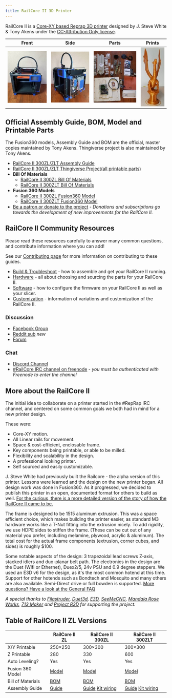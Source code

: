 ```yaml
---
title: RailCore II 3D Printer
---
```

RailCore II is a [Core-XY based Reprap 3D printer](https://reprap.org/wiki/CoreXY) designed by J. Steve White & Tony Akens under the [CC-Attribution Only license](https://creativecommons.org/licenses/by/3.0/).

| Front                                                                                                 | Side                                                                                                | Parts                                                                               | Prints                                                                   |
|-------------------------------------------------------------------------------------------------------|-----------------------------------------------------------------------------------------------------|-------------------------------------------------------------------------------------|--------------------------------------------------------------------------|
| [![RailCore II photo](/wiki/images/railcore_front_preview.jpg)](/wiki/images/railcore_front_full.jpg) | [![RailCore II photo](/wiki/images/railcore_diag_preview.jpg)](/wiki/images/railcore_diag_full.jpg) | [![RailCore II photo](/wiki/images/parts_preview.jpg)](/wiki/images/parts_full.jpg) | [![Prints](/wiki/images/railcore_prints.jpg)](https://imgur.com/a/QNLli) |

## Official Assembly Guide, BOM, Model and Printable Parts 

The Fusion360 models, Assembly Guide and BOM are the official, master copies maintained by Tony Akens. Thingiverse project is also maintained by Tony Akens.

 * [RailCore II 300ZL/ZLT Assembly Guide](https://railcore.page.link/guide)
 * [RailCore II 300ZL/ZLT Thingiverse Project(all printable parts)](https://www.thingiverse.com/thing:2407174)
 * **Bill Of Materials**
   * [RailCore II 300ZL Bill Of Materials](https://railcore.page.link/zlbom)
   * [RailCore II 300ZLT Bill Of Materials](https://railcore.page.link/zltbom)
 * **Fusion 360 Models**
   * [RailCore II 300ZL Fusion360 Model](https://railcore.page.link/zlmodel)
   * [RailCore II 300ZLT Fusion360 Model](https://railcore.page.link/zltmodel)
 * [Be a patron or donate to the project](https://www.kraegar.com/railcoreii) - *Donations and subscriptions go towards the development of new improvements for the RailCore II.*

## RailCore II Community Resources

Please read these resources carefully to answer many common questions, and contribute information where you can add!

See our [Contributing page](/CONTRIBUTING.md) for more information on contributing to these guides.

* [Build & Troubleshoot](/wiki/build_and_troubleshoot.md) - how to assemble and get your RailCore II running.
* [Hardware](/wiki/hardware.md) - all about choosing and sourcing the parts for your RailCore II.
* [Software](/wiki/software.md) - how to configure the firmware on your RailCore II as well as your slicer.
* [Customization](/wiki/customization.md) - information of variations and customization of the RailCore II.

### Discussion
   * [Facebook Group](https://www.facebook.com/groups/RailCore/)
   * [Reddit sub](https://www.reddit.com/r/railcore/) *new*
   * [Forum](https://forum.railcore.org/)
   
### Chat

   * [Discord Channel](https://discord.gg/Sy569Hq)
   * [#RailCore IRC channel on freenode](https://tinyurl.com/yxl725zs) - *you must be authenticated with Freenode to enter the channel*

## More about the RailCore II

The initial idea to collaborate on a printer started in the #RepRap IRC channel, and centered on some common goals we both had in mind for a new printer design.

These were:
 * Core-XY motion.
 * All Linear rails for movement.
 * Space & cost-efficient, enclosable frame.
 * Key components being printable, or able to be milled.
 * Flexibility and scalability in the design.
 * A professional looking printer.
 * Self sourced and easily customizable.

J. Steve White had previously built the Railcore - the alpha version of this printer.  Lessons were learned and the design on the new printer began.  All design work was done in Fusion360.
As it progressed, we decided to publish this printer in an open, documented format for others to build as well. [For the curious, there is a more detailed version of the story of how the RailCore II came to be.](/the_railcore_story.md)

The frame is designed to be 1515 aluminum extrusion.  This was a space efficient choice, which makes building the printer easier, as standard M3 hardware works like a T-Nut fitting into the extrusion nicely.  To add rigidity, we use HDPE sides to stiffen the frame.  (These can be cut out of any material you prefer, including melamine, plywood, acrylic & aluminum).  The total cost for the actual frame components (extrusion, corner cubes, and sides) is roughly $100.

Some notable aspects of the design: 3 trapezoidal lead screws Z-axis, stacked idlers and duo-planar belt path.
The electronics in the design are the Duet (Wifi or Ethernet), Duex2/5,  24v PSU and 0.9 degree steppers.  We used an E3D v6 for the design, as it's the most common hotend at this time.  Support for other hotends such as Bondtech and Mosquito and many others are also available.
Semi-Direct drive or full bowden is supported.
[More questions? Have a look at the General FAQ](/faq.md)

*A special thanks to [Filastruder](https://www.filastruder.com/), [Duet3d](https://www.duet3d.com/), [E3D](https://e3d-online.com/), [SeeMeCNC](https://www.seemecnc.com/), [Mandala Rose Works](http://www.mandalaroseworks.com/product/railcore), [713 Maker](https://713maker.com/railcore) and [Project R3D](https://www.projectr3d.com/) for supporting the project.*

## Table of RailCore II ZL Versions

|                   | RailCore II ZL                                                                                              | RailCore II 300ZL                                                                                                                                                                                                        | RailCore II 300ZLT                                                                                                                                                                                                       |
|-------------------|-------------------------------------------------------------------------------------------------------------|--------------------------------------------------------------------------------------------------------------------------------------------------------------------------------------------------------------------------|--------------------------------------------------------------------------------------------------------------------------------------------------------------------------------------------------------------------------|
| X/Y Printable     | 250×250                                                                                                     | 300×300                                                                                                                                                                                                                  | 300×300                                                                                                                                                                                                                  |
| Z Printable       | 280                                                                                                         | 330                                                                                                                                                                                                                      | 600                                                                                                                                                                                                                      |
| Auto Leveling?    | Yes                                                                                                         | Yes                                                                                                                                                                                                                      | Yes                                                                                                                                                                                                                      |
| Fusion 360 Model  | [Model](http://a360.co/2DoeHFu)                                                                             | [Model](http://a360.co/2D5OryV)                                                                                                                                                                                          | [Model](https://a360.co/2w7PjT6)                                                                                                                                                                                         |
| Bill of Materials | [BOM](https://docs.google.com/spreadsheets/d/1QZgV6a6Gk4xR9WxrK2C4QYaPQTXA8t7dFDyHO74-oSY/edit?usp=sharing) | [BOM](https://docs.google.com/spreadsheets/d/1Eib0IkmRiP-zVM2p6gZ9PJ2bsDDvSKWbGtUybuFWfcs/edit?usp=sharing)                                                                                                              | [BOM](https://docs.google.com/spreadsheets/d/1L8mOABLsbfHb1PVPEnT-TpgfRpO25UduGNxD8GNMPSs/edit?usp=sharing)                                                                                                              |
| Assembly Guide    | [Guide](https://docs.google.com/document/d/1OoXfw7aXMz0NzAxkdwuChC0FpunLRyKI02_1vJF52hk/edit?usp=sharing)   | [Guide](https://docs.google.com/document/d/19FuTYfwqgOkGO8SUScnSuhS_Gx8mJMmXLiPgBfGeJ-s/edit?usp=sharing) [Kit wiring](https://docs.google.com/document/d/1aIc6x7Vzb-bH8-pILNBV1cXyp3JWsIa50Y6eSjMmCgM/edit?usp=sharing) | [Guide](https://docs.google.com/document/d/19FuTYfwqgOkGO8SUScnSuhS_Gx8mJMmXLiPgBfGeJ-s/edit?usp=sharing) [Kit wiring](https://docs.google.com/document/d/1aIc6x7Vzb-bH8-pILNBV1cXyp3JWsIa50Y6eSjMmCgM/edit?usp=sharing) |
